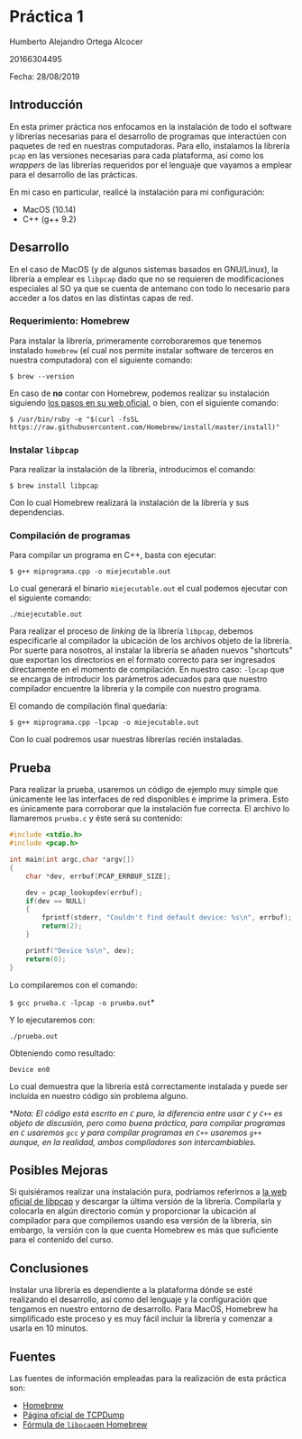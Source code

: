 # Práctica 1

Humberto Alejandro Ortega Alcocer

20166304495

Fecha: 28/08/2019

## Introducción

En esta primer práctica nos enfocamos en la instalación de todo el software y librerías necesarias para el desarrollo de programas que interactúen con paquetes de red en nuestras computadoras. Para ello, instalamos la librería `pcap` en las versiones necesarias para cada plataforma, así como los *wrappers* de las librerías requeridos por el lenguaje que vayamos a emplear para el desarrollo de las prácticas.

En mi caso en particular, realicé la instalación para mi configuración:

- MacOS (10.14)
- C++ (g++ 9.2)

## Desarrollo

En el caso de MacOS (y de algunos sistemas basados en GNU/Linux), la librería a emplear es `libpcap` dado que no se requieren de modificaciones especiales al SO ya que se cuenta de antemano con todo lo necesario para acceder a los datos en las distintas capas de red.

### Requerimiento: Homebrew

Para instalar la librería, primeramente corroboraremos que tenemos instalado `homebrew` (el cual nos permite instalar software de terceros en nuestra computadora) con el siguiente comando:

`$ brew --version`

En caso de **no** contar con Homebrew, podemos realizar su instalación siguiendo [los pasos en su web oficial](https://brew.sh/index_es), o bien, con el siguiente comando:

`$ /usr/bin/ruby -e "$(curl -fsSL https://raw.githubusercontent.com/Homebrew/install/master/install)"`

### Instalar `libpcap`

Para realizar la instalación de la librería, introducimos el comando:

`$ brew install libpcap`

Con lo cual Homebrew realizará la instalación de la librería y sus dependencias.

### Compilación de programas

Para compilar un programa en C++, basta con ejecutar:

`$ g++ miprograma.cpp -o miejecutable.out`

Lo cual generará el binario `miejecutable.out` el cual podemos ejecutar con el siguiente comando:

`./miejecutable.out`

Para realizar el proceso de *linking* de la librería `libpcap`, debemos especificarle al compilador la ubicación de los archivos objeto de la librería. Por suerte para nosotros, al instalar la librería se añaden nuevos "shortcuts" que exportan los directorios en el formato correcto para ser ingresados directamente en el momento de compilación. En nuestro caso: `-lpcap` que se encarga de introducir los parámetros adecuados para que nuestro compilador encuentre la librería y la compile con nuestro programa.

El comando de compilación final quedaría:

`$ g++ miprograma.cpp -lpcap -o miejecutable.out`

Con lo cual podremos usar nuestras librerías recién instaladas.

## Prueba

Para realizar la prueba, usaremos un código de ejemplo muy simple que únicamente lee las interfaces de red disponibles e imprime la primera. Esto es únicamente para corroborar que la instalación fue correcta. El archivo lo llamaremos `prueba.c` y éste será su contenido:

```c
#include <stdio.h>
#include <pcap.h>

int main(int argc,char *argv[])
{
    char *dev, errbuf[PCAP_ERRBUF_SIZE];

    dev = pcap_lookupdev(errbuf);
    if(dev == NULL)
    {
        fprintf(stderr, "Couldn't find default device: %s\n", errbuf);
        return(2);
    }

    printf("Device %s\n", dev);
    return(0);
}
```

Lo compilaremos con el comando:

`$ gcc prueba.c -lpcap -o prueba.out`*

Y lo ejecutaremos con:

`./prueba.out`

Obteniendo como resultado:

`Device en0`

Lo cual demuestra que la librería está correctamente instalada y puede ser incluída en nuestro código sin problema alguno.

**Nota: El código está escrito en `C` puro, la diferencia entre usar `C` y `C++` es objeto de discusión, pero como buena práctica, para compilar programas en `C` usaremos `gcc` y para compilar programas en `C++` usaremos `g++` aunque, en la realidad, ambos compiladores son intercambiables.*

## Posibles Mejoras

Si quisiéramos realizar una instalación pura, podríamos referirnos a [la web oficial de libpcap](https://www.tcpdump.org/#latest-releases) y descargar la última versión de la librería. Compilarla y colocarla en algún directorio común y proporcionar la ubicación al compilador para que compilemos usando esa versión de la librería, sin embargo, la versión con la que cuenta Homebrew es más que suficiente para el contenido del curso.

## Conclusiones

Instalar una librería es dependiente a la plataforma dónde se esté realizando el desarrollo, así como del lenguaje y la configuración que tengamos en nuestro entorno de desarrollo. Para MacOS, Homebrew ha simplificado este proceso y es muy fácil incluir la librería y comenzar a usarla en 10 minutos.

## Fuentes

Las fuentes de información empleadas para la realización de esta práctica son:

- [Homebrew](brew.sh)
- [Página oficial de TCPDump](https://www.tcpdump.org)
- [Fórmula de `libpcap`en Homebrew](https://formulae.brew.sh/formula/libpcap)

